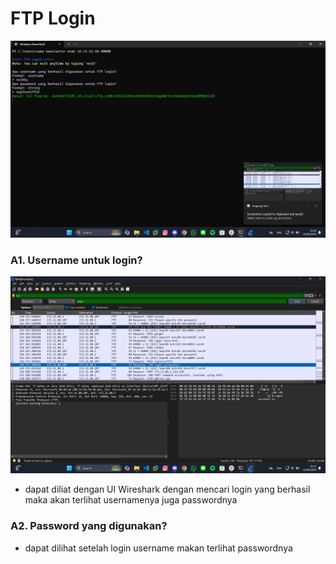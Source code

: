 # FTP Login

![App Screenshot](https://github.com/masibelajar/Jarkom-Modul-1-2024-IT37/blob/main/FTP%20Login/Screenshot%202024-09-22%20211614.png)

### A1. Username untuk login?

![App Screenshot](https://github.com/masibelajar/Jarkom-Modul-1-2024-IT37/blob/main/FTP%20Login/Screenshot%202024-09-22%20211603.png)

+ dapat diliat dengan UI Wireshark dengan mencari login yang berhasil maka akan terlihat usernamenya juga passwordnya

### A2. Password yang digunakan?

+ dapat dilihat setelah login username makan terlihat passwordnya
